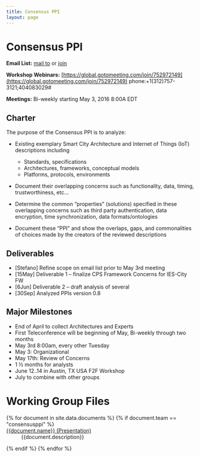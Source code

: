 ```yaml
---
title: Consensus PPI
layout: page
---
```


# Consensus PPI

**Email List:** [mail to](mailto:scf_consenusppi@nist.gov) or [join](mailto:scf_consenusppi-join@nist.gov) 

**Workshop Webinars:** [https://global.gotomeeting.com/join/752972149](https://global.gotomeeting.com/join/752972149) phone:+1(312)757-3121;404083029#

**Meetings:** Bi-weekly starting May 3, 2016 8:00A EDT


## Charter

The purpose of the Consensus PPI is to analyze:
  * Existing exemplary Smart City Architecture and Internet of Things (IoT) descriptions including
    * Standards, specifications
    * Architectures, frameworks, conceptual models
    * Platforms, protocols, environments 

  * Document their overlapping concerns such as functionality, data, timing, trustworthiness, etc…

  * Determine the common “properties” (solutions) specified in these overlapping concerns such as third party authentication, data encryption, time synchronization, data formats/ontologies

  * Document these “PPI” and show the overlaps, gaps, and commonalities of choices made by the creators of the reviewed descriptions

## Deliverables

  * [Stefano] Refine scope on email list prior to May 3rd meeting
  * [15May] Deliverable 1 – finalize CPS Framework Concerns for IES-City FW
  * [6Jun] Deliverable 2 – draft analysis of several
  * [30Sep] Analyzed PPIs version 0.8

## Major Milestones

  * End of April to collect Architectures and Experts
  * First Teleconference will be beginning of May, Bi-weekly through two months
  * May 3rd 8:00am, every other Tuesday
  * May 3: Organizational
  * May 17th: Review of Concerns
  * 1 ½ months for analysts
  * June 12..14 in Austin, TX USA F2F Workshop
  * July to combine with other groups

# Working Group Files

<dl>
{% for document in site.data.documents %}
  {% if document.team == "consensusppi" %}
  
  <dt>
    <a href="{{document.url}}" >
    {{document.name}} (Presentation)</a>
  </dt>
  <dd>{{document.description}}</dd>

  {% endif %}
{% endfor %}
</dl>